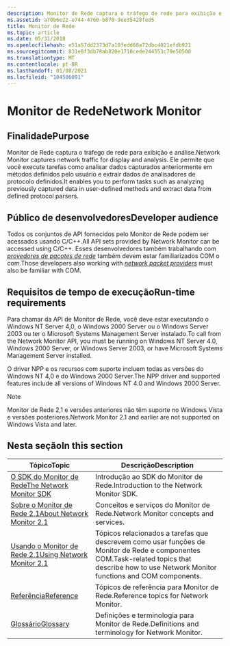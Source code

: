 ```yaml
---
description: Monitor de Rede captura o tráfego de rede para exibição e análise. Ele permite que você execute tarefas como analisar dados capturados anteriormente em métodos definidos pelo usuário e extrair dados de analisadores de protocolo definidos.
ms.assetid: a70b6e22-e744-4760-b878-9ee35428fed5
title: Monitor de Rede
ms.topic: article
ms.date: 05/31/2018
ms.openlocfilehash: e51a57dd2373d7a10fedd68a72dbc4021efdb921
ms.sourcegitcommit: 831e8f3db78ab820e1710cede244553c70e50500
ms.translationtype: MT
ms.contentlocale: pt-BR
ms.lasthandoff: 01/08/2021
ms.locfileid: "104506091"
---
```

# <a name="network-monitor"></a><span data-ttu-id="01971-104">Monitor de Rede</span><span class="sxs-lookup"><span data-stu-id="01971-104">Network Monitor</span></span>

## <a name="purpose"></a><span data-ttu-id="01971-105">Finalidade</span><span class="sxs-lookup"><span data-stu-id="01971-105">Purpose</span></span>

<span data-ttu-id="01971-106">Monitor de Rede captura o tráfego de rede para exibição e análise.</span><span class="sxs-lookup"><span data-stu-id="01971-106">Network Monitor captures network traffic for display and analysis.</span></span> <span data-ttu-id="01971-107">Ele permite que você execute tarefas como analisar dados capturados anteriormente em métodos definidos pelo usuário e extrair dados de analisadores de protocolo definidos.</span><span class="sxs-lookup"><span data-stu-id="01971-107">It enables you to perform tasks such as analyzing previously captured data in user-defined methods and extract data from defined protocol parsers.</span></span>

## <a name="developer-audience"></a><span data-ttu-id="01971-108">Público de desenvolvedores</span><span class="sxs-lookup"><span data-stu-id="01971-108">Developer audience</span></span>

<span data-ttu-id="01971-109">Todos os conjuntos de API fornecidos pelo Monitor de Rede podem ser acessados usando C/C++.</span><span class="sxs-lookup"><span data-stu-id="01971-109">All API sets provided by Network Monitor can be accessed using C/C++.</span></span> <span data-ttu-id="01971-110">Esses desenvolvedores também trabalhando com [*provedores de pacotes de rede*](n.md) também devem estar familiarizados COM o com.</span><span class="sxs-lookup"><span data-stu-id="01971-110">Those developers also working with [*network packet providers*](n.md) must also be familiar with COM.</span></span>

## <a name="run-time-requirements"></a><span data-ttu-id="01971-111">Requisitos de tempo de execução</span><span class="sxs-lookup"><span data-stu-id="01971-111">Run-time requirements</span></span>

<span data-ttu-id="01971-112">Para chamar da API de Monitor de Rede, você deve estar executando o Windows NT Server 4,0, o Windows 2000 Server ou o Windows Server 2003 ou ter o Microsoft Systems Management Server instalado.</span><span class="sxs-lookup"><span data-stu-id="01971-112">To call from the Network Monitor API, you must be running on Windows NT Server 4.0, Windows 2000 Server, or Windows Server 2003, or have Microsoft Systems Management Server installed.</span></span>

<span data-ttu-id="01971-113">O driver NPP e os recursos com suporte incluem todas as versões do Windows NT 4,0 e do Windows 2000 Server.</span><span class="sxs-lookup"><span data-stu-id="01971-113">The NPP driver and supported features include all versions of Windows NT 4.0 and Windows 2000 Server.</span></span>

> [!Note]  
> <span data-ttu-id="01971-114">Monitor de Rede 2,1 e versões anteriores não têm suporte no Windows Vista e versões posteriores.</span><span class="sxs-lookup"><span data-stu-id="01971-114">Network Monitor 2.1 and earlier are not supported on Windows Vista and later.</span></span>

 

## <a name="in-this-section"></a><span data-ttu-id="01971-115">Nesta seção</span><span class="sxs-lookup"><span data-stu-id="01971-115">In this section</span></span>



| <span data-ttu-id="01971-116">Tópico</span><span class="sxs-lookup"><span data-stu-id="01971-116">Topic</span></span>                                                                 | <span data-ttu-id="01971-117">Descrição</span><span class="sxs-lookup"><span data-stu-id="01971-117">Description</span></span>                                                                                           |
|-----------------------------------------------------------------------|-------------------------------------------------------------------------------------------------------|
| [<span data-ttu-id="01971-118">O SDK do Monitor de Rede</span><span class="sxs-lookup"><span data-stu-id="01971-118">The Network Monitor SDK</span></span>](the-network-monitor-sdk.md)<br/>     | <span data-ttu-id="01971-119">Introdução ao SDK do Monitor de Rede.</span><span class="sxs-lookup"><span data-stu-id="01971-119">Introduction to the Network Monitor SDK.</span></span><br/>                                                   |
| [<span data-ttu-id="01971-120">Sobre o Monitor de Rede 2,1</span><span class="sxs-lookup"><span data-stu-id="01971-120">About Network Monitor 2.1</span></span>](about-network-monitor-2-1.md)<br/> | <span data-ttu-id="01971-121">Conceitos e serviços do Monitor de Rede.</span><span class="sxs-lookup"><span data-stu-id="01971-121">Network Monitor concepts and services.</span></span><br/>                                                     |
| [<span data-ttu-id="01971-122">Usando o Monitor de Rede 2,1</span><span class="sxs-lookup"><span data-stu-id="01971-122">Using Network Monitor 2.1</span></span>](using-network-monitor-2-1.md)<br/> | <span data-ttu-id="01971-123">Tópicos relacionados a tarefas que descrevem como usar funções de Monitor de Rede e componentes COM.</span><span class="sxs-lookup"><span data-stu-id="01971-123">Task-related topics that describe how to use Network Monitor functions and COM components.</span></span><br/> |
| [<span data-ttu-id="01971-124">Referência</span><span class="sxs-lookup"><span data-stu-id="01971-124">Reference</span></span>](reference.md)<br/>                                 | <span data-ttu-id="01971-125">Tópicos de referência para Monitor de Rede.</span><span class="sxs-lookup"><span data-stu-id="01971-125">Reference topics for Network Monitor.</span></span><br/>                                                      |
| [<span data-ttu-id="01971-126">Glossário</span><span class="sxs-lookup"><span data-stu-id="01971-126">Glossary</span></span>](glossary.md)<br/>                                   | <span data-ttu-id="01971-127">Definições e terminologia para Monitor de Rede.</span><span class="sxs-lookup"><span data-stu-id="01971-127">Definitions and terminology for Network Monitor.</span></span><br/>                                           |



 

 

 





